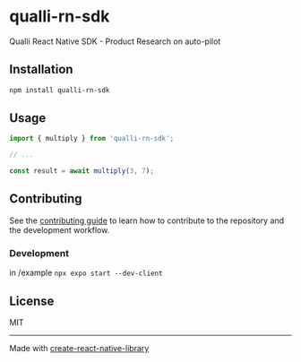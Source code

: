 # qualli-rn-sdk

Qualli React Native SDK - Product Research on auto-pilot

## Installation

```sh
npm install qualli-rn-sdk
```

## Usage

```js
import { multiply } from 'qualli-rn-sdk';

// ...

const result = await multiply(3, 7);
```

## Contributing

See the [contributing guide](CONTRIBUTING.md) to learn how to contribute to the repository and the development workflow.

### Development

in /example `npx expo start --dev-client`

## License

MIT

---

Made with [create-react-native-library](https://github.com/callstack/react-native-builder-bob)

